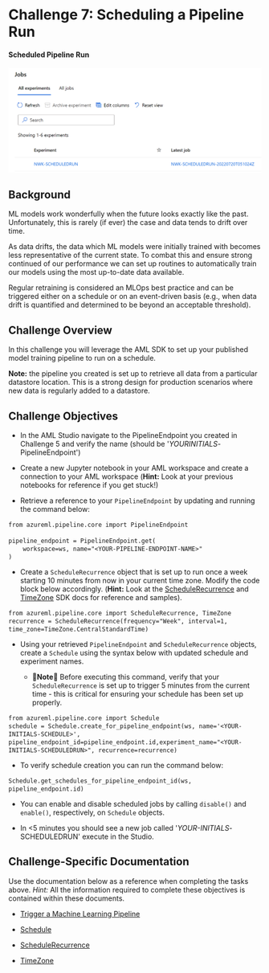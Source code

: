 # Challenge 7: Scheduling a Pipeline Run

#### Scheduled Pipeline Run
![Scheduled Pipeline Run](../img/C7.png?raw=true "Scheduled Pipeline Run")

## Background

ML models work wonderfully when the future looks exactly like the past. Unfortunately, this is rarely (if ever) the case and data tends to drift over time. 

As data drifts, the data which ML models were initially trained with becomes less representative of the current state. To combat this and ensure strong continued of our performance we can set up routines to automatically train our models using the most up-to-date data available. 

Regular retraining is considered an MLOps best practice and can be triggered either on a schedule or on an event-driven basis (e.g., when data drift is quantified and determined to be beyond an acceptable threshold).

## Challenge Overview

In this challenge you will leverage the AML SDK to set up your published model training pipeline to run on a schedule. 

<b>Note:</b> the pipeline you created is set up to retrieve all data from a particular datastore location. This is a strong design for production scenarios where new data is regularly added to a datastore.

## Challenge Objectives

-	In the AML Studio navigate to the PipelineEndpoint you created in Challenge 5 and verify the name (should be '<i>YOURINITIALS</i>-PipelineEndpoint')

-   Create a new Jupyter notebook in your AML workspace and create a connection to your AML workspace (<b>Hint:</b> Look at your previous notebooks for reference if you get stuck!)

-   Retrieve a reference to your `PipelineEndpoint` by updating and running the command below:


```
from azureml.pipeline.core import PipelineEndpoint

pipeline_endpoint = PipelineEndpoint.get(
    workspace=ws, name="<YOUR-PIPELINE-ENDPOINT-NAME>"
)
```


-   Create a `ScheduleRecurrence` object that is set up to run once a week starting 10 minutes from now in your current time zone. Modify the code block below accordingly. (<b>Hint:</b> Look at the [ScheduleRecurrence](https://docs.microsoft.com/en-us/python/api/azureml-pipeline-core/azureml.pipeline.core.schedulerecurrence?view=azure-ml-py) and [TimeZone](https://docs.microsoft.com/en-us/python/api/azureml-pipeline-core/azureml.pipeline.core.timezone?view=azure-ml-py) SDK docs for reference and samples).


```
from azureml.pipeline.core import ScheduleRecurrence, TimeZone
recurrence = ScheduleRecurrence(frequency="Week", interval=1, time_zone=TimeZone.CentralStandardTime)
```


-   Using your retrieved `PipelineEndpoint` and `ScheduleRecurrence` objects, create a `Schedule` using the syntax below with updated schedule and experiment names. 

    -   🚨<b>Note</b>🚨 Before executing this command, verify that your `ScheduleRecurrence` is set up to trigger 5 minutes from the current time - this is critical for ensuring your schedule has been set up properly.


```
from azureml.pipeline.core import Schedule
schedule = Schedule.create_for_pipeline_endpoint(ws, name='<YOUR-INITIALS-SCHEDULE>', pipeline_endpoint_id=pipeline_endpoint.id,experiment_name="<YOUR-INITIALS-SCHEDULEDRUN>", recurrence=recurrence)
```

-   To verify schedule creation you can run the command below:

```
Schedule.get_schedules_for_pipeline_endpoint_id(ws, pipeline_endpoint.id)
```

-   You can enable and disable scheduled jobs by calling `disable()` and `enable()`, respectively, on `Schedule` objects.

-   In <5 minutes you should see a new job called '<i>YOUR-INITIALS</i>-SCHEDULEDRUN' execute in the Studio.


## Challenge-Specific Documentation

Use the documentation below as a reference when completing the tasks above. <i>Hint:</i> All the information required to complete these objectives is contained within these documents. 

- [Trigger a Machine Learning Pipeline](https://docs.microsoft.com/en-us/azure/machine-learning/how-to-trigger-published-pipeline)

- [Schedule](https://docs.microsoft.com/en-us/python/api/azureml-pipeline-core/azureml.pipeline.core.schedule(class)?view=azure-ml-py)

- [ScheduleRecurrence](https://docs.microsoft.com/en-us/python/api/azureml-pipeline-core/azureml.pipeline.core.schedulerecurrence?view=azure-ml-py)

- [TimeZone](https://docs.microsoft.com/en-us/python/api/azureml-pipeline-core/azureml.pipeline.core.timezone?view=azure-ml-py)

